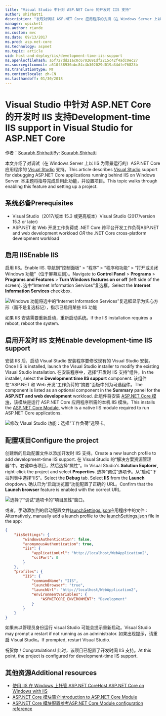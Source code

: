 ```yaml
---
title: "Visual Studio 中针对 ASP.NET Core 的开发时 IIS 支持"
author: shirhatti
description: "发现对调试 ASP.NET Core 应用程序的支持（在 Windows Server 上以 IIS 为背景运行时）。"
manager: wpickett
ms.author: riande
ms.custom: mvc
ms.date: 09/13/2017
ms.prod: asp.net-core
ms.technology: aspnet
ms.topic: article
uid: host-and-deploy/iis/development-time-iis-support
ms.openlocfilehash: a5f727dd21ac0c6702691df2215c42f4adc0ec27
ms.sourcegitcommit: a510f38930abc84c4b302029d019a34dfe76823b
ms.translationtype: MT
ms.contentlocale: zh-CN
ms.lasthandoff: 01/30/2018
---
```

# <a name="development-time-iis-support-in-visual-studio-for-aspnet-core"></a><span data-ttu-id="a4672-103">Visual Studio 中针对 ASP.NET Core 的开发时 IIS 支持</span><span class="sxs-lookup"><span data-stu-id="a4672-103">Development-time IIS support in Visual Studio for ASP.NET Core</span></span>

<span data-ttu-id="a4672-104">作者：[Sourabh Shirhatti](https://twitter.com/sshirhatti)</span><span class="sxs-lookup"><span data-stu-id="a4672-104">By: [Sourabh Shirhatti](https://twitter.com/sshirhatti)</span></span>

<span data-ttu-id="a4672-105">本文介绍了对调试（在 Windows Server 上以 IIS 为背景运行的）ASP.NET Core 应用程序的 [Visual Studio](https://www.visualstudio.com/vs/) 支持。</span><span class="sxs-lookup"><span data-stu-id="a4672-105">This article describes [Visual Studio](https://www.visualstudio.com/vs/) support for debugging ASP.NET Core applications running behind IIS on Windows Server.</span></span> <span data-ttu-id="a4672-106">本主题将指导完成启用此功能，并设置项目。</span><span class="sxs-lookup"><span data-stu-id="a4672-106">This topic walks through enabling this feature and setting up a project.</span></span>

## <a name="prerequisites"></a><span data-ttu-id="a4672-107">系统必备</span><span class="sxs-lookup"><span data-stu-id="a4672-107">Prerequisites</span></span>

* <span data-ttu-id="a4672-108">Visual Studio（2017/版本 15.3 或更高版本）</span><span class="sxs-lookup"><span data-stu-id="a4672-108">Visual Studio (2017/version 15.3 or later)</span></span>
* <span data-ttu-id="a4672-109">ASP.NET 和 Web 开发工作负荷或 .NET Core 跨平台开发工作负荷</span><span class="sxs-lookup"><span data-stu-id="a4672-109">ASP.NET and web development workload *OR* the .NET Core cross-platform development workload</span></span>

## <a name="enable-iis"></a><span data-ttu-id="a4672-110">启用 IIS</span><span class="sxs-lookup"><span data-stu-id="a4672-110">Enable IIS</span></span>

<span data-ttu-id="a4672-111">启用 IIS。</span><span class="sxs-lookup"><span data-stu-id="a4672-111">Enable IIS.</span></span> <span data-ttu-id="a4672-112">导航到“控制面板” > “程序” > “程序和功能” > “打开或关闭 Windows 功能”（位于屏幕左侧）。</span><span class="sxs-lookup"><span data-stu-id="a4672-112">Navigate to **Control Panel** > **Programs** > **Programs and Features** > **Turn Windows features on or off** (left side of the screen).</span></span> <span data-ttu-id="a4672-113">选中“Internet Information Services”复选框。</span><span class="sxs-lookup"><span data-stu-id="a4672-113">Select the **Internet Information Services** checkbox.</span></span>

![Windows 功能将选中的“Internet Information Services”复选框显示为实心方形（而不是复选标记），指示已启用某些 IIS 功能](development-time-iis-support/_static/enable_iis.png)

<span data-ttu-id="a4672-115">如果 IIS 安装需要重新启动，重新启动系统。</span><span class="sxs-lookup"><span data-stu-id="a4672-115">If the IIS installation requires a reboot, reboot the system.</span></span>

## <a name="enable-development-time-iis-support"></a><span data-ttu-id="a4672-116">启用开发时 IIS 支持</span><span class="sxs-lookup"><span data-stu-id="a4672-116">Enable development-time IIS support</span></span>

<span data-ttu-id="a4672-117">安装 IIS 后，启动 Visual Studio 安装程序要修改现有的 Visual Studio 安装。</span><span class="sxs-lookup"><span data-stu-id="a4672-117">Once IIS is installed, launch the Visual Studio installer to modify the existing Visual Studio installation.</span></span> <span data-ttu-id="a4672-118">在安装程序中，选择“开发时 IIS 支持”组件。</span><span class="sxs-lookup"><span data-stu-id="a4672-118">In the installer, select the **Development time IIS support** component.</span></span> <span data-ttu-id="a4672-119">该组件在“ASP.NET 和 Web 开发”工作负荷的“摘要”面板中列为可选组件。</span><span class="sxs-lookup"><span data-stu-id="a4672-119">The component is listed as an optional component in the **Summary** panel for the **ASP.NET and web development** workload.</span></span> <span data-ttu-id="a4672-120">此组件将安装 [ASP.NET Core 模块](xref:fundamentals/servers/aspnet-core-module)，该模块是运行 ASP.NET Core 应用程序所需的本机 IIS 模块。</span><span class="sxs-lookup"><span data-stu-id="a4672-120">This installs the [ASP.NET Core Module](xref:fundamentals/servers/aspnet-core-module), which is a native IIS module required to run ASP.NET Core applications.</span></span>

![修改 Visual Studio 功能：选择“工作负荷”选项卡。](development-time-iis-support/_static/development_time_support.png)

## <a name="configure-the-project"></a><span data-ttu-id="a4672-124">配置项目</span><span class="sxs-lookup"><span data-stu-id="a4672-124">Configure the project</span></span>

<span data-ttu-id="a4672-125">创建新的启动配置文件以添加开发时 IIS 支持。</span><span class="sxs-lookup"><span data-stu-id="a4672-125">Create a new launch profile to add development-time IIS support.</span></span> <span data-ttu-id="a4672-126">在 Visual Studio 的“解决方案资源管理器”中，右键单击项目，然后选择“属性”。</span><span class="sxs-lookup"><span data-stu-id="a4672-126">In Visual Studio's **Solution Explorer**, right-click the project and select **Properties**.</span></span> <span data-ttu-id="a4672-127">选择“调试”选项卡。从“启动”下拉列表中选择“IIS”。</span><span class="sxs-lookup"><span data-stu-id="a4672-127">Select the **Debug** tab. Select **IIS** from the **Launch** dropdown.</span></span> <span data-ttu-id="a4672-128">确认已为“启动浏览器”功能配置了正确的 URL。</span><span class="sxs-lookup"><span data-stu-id="a4672-128">Confirm that the **Launch browser** feature is enabled with the correct URL.</span></span>

![选择了“调试”选项卡的“项目属性”窗口。](development-time-iis-support/_static/project_properties.png)

<span data-ttu-id="a4672-133">或者，手动添加到的启动配置文件[launchSettings.json](http://json.schemastore.org/launchsettings)应用程序中的文件：</span><span class="sxs-lookup"><span data-stu-id="a4672-133">Alternatively, manually add a launch profile to the [launchSettings.json](http://json.schemastore.org/launchsettings) file in the app:</span></span>

```json
{
    "iisSettings": {
        "windowsAuthentication": false,
        "anonymousAuthentication": true,
        "iis": {
            "applicationUrl": "http://localhost/WebApplication2",
            "sslPort": 0
        }
    },
    "profiles": {
        "IIS": {
            "commandName": "IIS",
            "launchBrowser": "true",
            "launchUrl": "http://localhost/WebApplication2",
            "environmentVariables": {
                "ASPNETCORE_ENVIRONMENT": "Development"
            }
        }
    }
}
```

<span data-ttu-id="a4672-134">如果未以管理员身份运行 visual Studio 可能会提示重新启动。</span><span class="sxs-lookup"><span data-stu-id="a4672-134">Visual Studio may prompt a restart if not running as an administrator.</span></span> <span data-ttu-id="a4672-135">如果出现提示，请重启 Visual Studio。</span><span class="sxs-lookup"><span data-stu-id="a4672-135">If prompted, restart Visual Studio.</span></span>

<span data-ttu-id="a4672-136">祝贺你！</span><span class="sxs-lookup"><span data-stu-id="a4672-136">Congratulations!</span></span> <span data-ttu-id="a4672-137">此时，该项目已配置了开发时间 IIS 支持。</span><span class="sxs-lookup"><span data-stu-id="a4672-137">At this point, the project is configured for development-time IIS support.</span></span> 

## <a name="additional-resources"></a><span data-ttu-id="a4672-138">其他资源</span><span class="sxs-lookup"><span data-stu-id="a4672-138">Additional resources</span></span>

* [<span data-ttu-id="a4672-139">使用 IIS 在 Windows 上托管 ASP.NET Core</span><span class="sxs-lookup"><span data-stu-id="a4672-139">Host ASP.NET Core on Windows with IIS</span></span>](xref:host-and-deploy/iis/index)
* [<span data-ttu-id="a4672-140">ASP.NET Core 模块简介</span><span class="sxs-lookup"><span data-stu-id="a4672-140">Introduction to ASP.NET Core Module</span></span>](xref:fundamentals/servers/aspnet-core-module)
* [<span data-ttu-id="a4672-141">ASP.NET Core 模块配置参考</span><span class="sxs-lookup"><span data-stu-id="a4672-141">ASP.NET Core Module configuration reference</span></span>](xref:host-and-deploy/aspnet-core-module)
